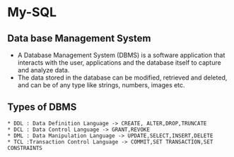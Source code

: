 # My-SQL

## Data base Management System
   * A Database Management System (DBMS) is a software application that interacts with the user, applications and the database itself to capture and analyze        data.
   * The data stored in the database can be modified, retrieved and deleted, and can be of any type like strings, numbers, images etc.
## Types of DBMS
    * DDL : Data Definition Language -> CREATE, ALTER,DROP,TRUNCATE
    * DCL : Data Control Language -> GRANT,REVOKE
    * DML : Data Manipulation Language -> UPDATE,SELECT,INSERT,DELETE
    * TCL :Transaction Control Language -> COMMIT,SET TRANSACTION,SET CONSTRAINTS
